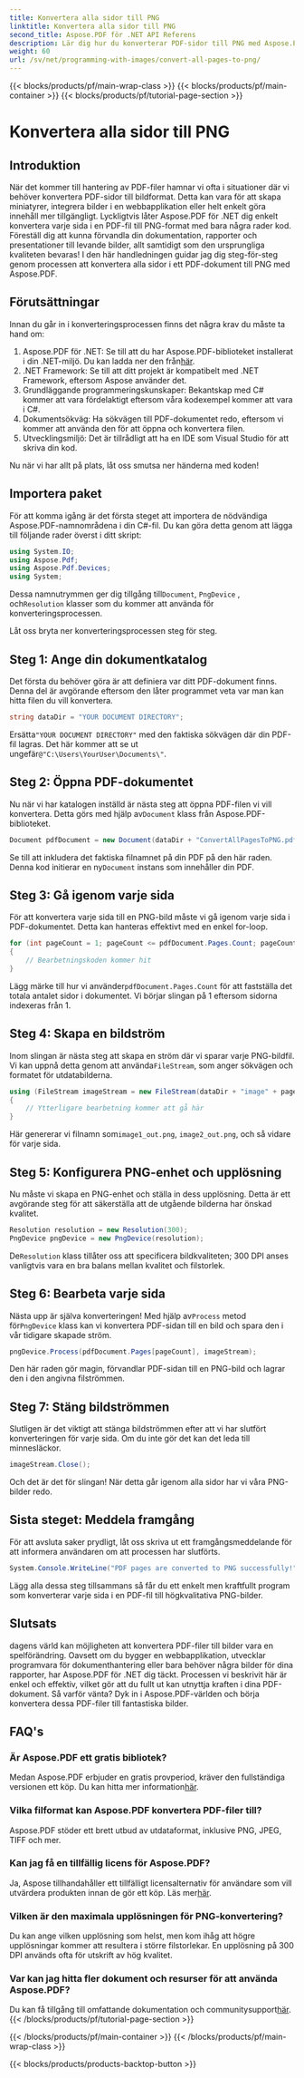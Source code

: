 ```yaml
---
title: Konvertera alla sidor till PNG
linktitle: Konvertera alla sidor till PNG
second_title: Aspose.PDF för .NET API Referens
description: Lär dig hur du konverterar PDF-sidor till PNG med Aspose.PDF för .NET med denna steg-för-steg-guide. Perfekt för utvecklare och entusiaster.
weight: 60
url: /sv/net/programming-with-images/convert-all-pages-to-png/
---
```


{{< blocks/products/pf/main-wrap-class >}}
{{< blocks/products/pf/main-container >}}
{{< blocks/products/pf/tutorial-page-section >}}

# Konvertera alla sidor till PNG

## Introduktion

När det kommer till hantering av PDF-filer hamnar vi ofta i situationer där vi behöver konvertera PDF-sidor till bildformat. Detta kan vara för att skapa miniatyrer, integrera bilder i en webbapplikation eller helt enkelt göra innehåll mer tillgängligt. Lyckligtvis låter Aspose.PDF för .NET dig enkelt konvertera varje sida i en PDF-fil till PNG-format med bara några rader kod. Föreställ dig att kunna förvandla din dokumentation, rapporter och presentationer till levande bilder, allt samtidigt som den ursprungliga kvaliteten bevaras! I den här handledningen guidar jag dig steg-för-steg genom processen att konvertera alla sidor i ett PDF-dokument till PNG med Aspose.PDF. 

## Förutsättningar

Innan du går in i konverteringsprocessen finns det några krav du måste ta hand om:

1. Aspose.PDF för .NET: Se till att du har Aspose.PDF-biblioteket installerat i din .NET-miljö. Du kan ladda ner den från[här](https://releases.aspose.com/pdf/net/).
2. .NET Framework: Se till att ditt projekt är kompatibelt med .NET Framework, eftersom Aspose använder det.
3. Grundläggande programmeringskunskaper: Bekantskap med C# kommer att vara fördelaktigt eftersom våra kodexempel kommer att vara i C#.
4. Dokumentsökväg: Ha sökvägen till PDF-dokumentet redo, eftersom vi kommer att använda den för att öppna och konvertera filen.
5. Utvecklingsmiljö: Det är tillrådligt att ha en IDE som Visual Studio för att skriva din kod. 

Nu när vi har allt på plats, låt oss smutsa ner händerna med koden!

## Importera paket

För att komma igång är det första steget att importera de nödvändiga Aspose.PDF-namnområdena i din C#-fil. Du kan göra detta genom att lägga till följande rader överst i ditt skript:

```csharp
using System.IO;
using Aspose.Pdf;
using Aspose.Pdf.Devices;
using System;
```

 Dessa namnutrymmen ger dig tillgång till`Document`, `PngDevice` , och`Resolution` klasser som du kommer att använda för konverteringsprocessen.

Låt oss bryta ner konverteringsprocessen steg för steg.

## Steg 1: Ange din dokumentkatalog

Det första du behöver göra är att definiera var ditt PDF-dokument finns. Denna del är avgörande eftersom den låter programmet veta var man kan hitta filen du vill konvertera.

```csharp
string dataDir = "YOUR DOCUMENT DIRECTORY";
```

 Ersätta`"YOUR DOCUMENT DIRECTORY"` med den faktiska sökvägen där din PDF-fil lagras. Det här kommer att se ut ungefär`@"C:\Users\YourUser\Documents\"`.

## Steg 2: Öppna PDF-dokumentet

 Nu när vi har katalogen inställd är nästa steg att öppna PDF-filen vi vill konvertera. Detta görs med hjälp av`Document` klass från Aspose.PDF-biblioteket.

```csharp
Document pdfDocument = new Document(dataDir + "ConvertAllPagesToPNG.pdf");
```

 Se till att inkludera det faktiska filnamnet på din PDF på den här raden. Denna kod initierar en ny`Document` instans som innehåller din PDF.

## Steg 3: Gå igenom varje sida

För att konvertera varje sida till en PNG-bild måste vi gå igenom varje sida i PDF-dokumentet. Detta kan hanteras effektivt med en enkel for-loop.

```csharp
for (int pageCount = 1; pageCount <= pdfDocument.Pages.Count; pageCount++)
{
    // Bearbetningskoden kommer hit
}
```

 Lägg märke till hur vi använder`pdfDocument.Pages.Count` för att fastställa det totala antalet sidor i dokumentet. Vi börjar slingan på 1 eftersom sidorna indexeras från 1.

## Steg 4: Skapa en bildström

Inom slingan är nästa steg att skapa en ström där vi sparar varje PNG-bildfil. Vi kan uppnå detta genom att använda`FileStream`, som anger sökvägen och formatet för utdatabilderna.

```csharp
using (FileStream imageStream = new FileStream(dataDir + "image" + pageCount + "_out.png", FileMode.Create))
{
    // Ytterligare bearbetning kommer att gå här
}
```

 Här genererar vi filnamn som`image1_out.png`, `image2_out.png`, och så vidare för varje sida.

## Steg 5: Konfigurera PNG-enhet och upplösning

Nu måste vi skapa en PNG-enhet och ställa in dess upplösning. Detta är ett avgörande steg för att säkerställa att de utgående bilderna har önskad kvalitet.

```csharp
Resolution resolution = new Resolution(300);
PngDevice pngDevice = new PngDevice(resolution);
```

 De`Resolution` klass tillåter oss att specificera bildkvaliteten; 300 DPI anses vanligtvis vara en bra balans mellan kvalitet och filstorlek.

## Steg 6: Bearbeta varje sida

 Nästa upp är själva konverteringen! Med hjälp av`Process` metod för`PngDevice` klass kan vi konvertera PDF-sidan till en bild och spara den i vår tidigare skapade ström.

```csharp
pngDevice.Process(pdfDocument.Pages[pageCount], imageStream);
```

Den här raden gör magin, förvandlar PDF-sidan till en PNG-bild och lagrar den i den angivna filströmmen.

## Steg 7: Stäng bildströmmen

Slutligen är det viktigt att stänga bildströmmen efter att vi har slutfört konverteringen för varje sida. Om du inte gör det kan det leda till minnesläckor.

```csharp
imageStream.Close();
```

Och det är det för slingan! När detta går igenom alla sidor har vi våra PNG-bilder redo.

## Sista steget: Meddela framgång

För att avsluta saker prydligt, låt oss skriva ut ett framgångsmeddelande för att informera användaren om att processen har slutförts.

```csharp
System.Console.WriteLine("PDF pages are converted to PNG successfully!");
```

Lägg alla dessa steg tillsammans så får du ett enkelt men kraftfullt program som konverterar varje sida i en PDF-fil till högkvalitativa PNG-bilder.

## Slutsats

dagens värld kan möjligheten att konvertera PDF-filer till bilder vara en spelförändring. Oavsett om du bygger en webbapplikation, utvecklar programvara för dokumenthantering eller bara behöver några bilder för dina rapporter, har Aspose.PDF för .NET dig täckt. Processen vi beskrivit här är enkel och effektiv, vilket gör att du fullt ut kan utnyttja kraften i dina PDF-dokument. Så varför vänta? Dyk in i Aspose.PDF-världen och börja konvertera dessa PDF-filer till fantastiska bilder.

## FAQ's

### Är Aspose.PDF ett gratis bibliotek?
 Medan Aspose.PDF erbjuder en gratis provperiod, kräver den fullständiga versionen ett köp. Du kan hitta mer information[här](https://purchase.aspose.com/buy).

### Vilka filformat kan Aspose.PDF konvertera PDF-filer till?
Aspose.PDF stöder ett brett utbud av utdataformat, inklusive PNG, JPEG, TIFF och mer.

### Kan jag få en tillfällig licens för Aspose.PDF?
 Ja, Aspose tillhandahåller ett tillfälligt licensalternativ för användare som vill utvärdera produkten innan de gör ett köp. Läs mer[här](https://purchase.aspose.com/temporary-license/).

### Vilken är den maximala upplösningen för PNG-konvertering?
Du kan ange vilken upplösning som helst, men kom ihåg att högre upplösningar kommer att resultera i större filstorlekar. En upplösning på 300 DPI används ofta för utskrift av hög kvalitet.

### Var kan jag hitta fler dokument och resurser för att använda Aspose.PDF?
 Du kan få tillgång till omfattande dokumentation och communitysupport[här](https://reference.aspose.com/pdf/net/).
{{< /blocks/products/pf/tutorial-page-section >}}

{{< /blocks/products/pf/main-container >}}
{{< /blocks/products/pf/main-wrap-class >}}

{{< blocks/products/products-backtop-button >}}
